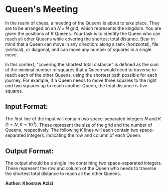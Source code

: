 # Queen's Meeting

In the realm of chess, a meeting of the Queens is about to take place. They are to be arranged on an $N \times N$ grid, which represents the kingdom. You are given the positions of $K$ Queens. Your task is to identify the Queen who can reach all other Queens while covering the shortest total distance. Bear in mind that a Queen can move in any direction: along a rank (horizontal), file (vertical), or diagonal, and can move any number of squares in a single move.

In this context, "covering the shortest total distance" is defined as the sum of the minimal number of squares that a Queen would need to traverse to reach each of the other Queens, using the shortest path possible for each journey. For example, if a Queen needs to move three squares to the right and two squares up to reach another Queen, the total distance is five squares.

## Input Format:

The first line of the input will contain two space-separated integers $N$ and $K$ $(1 \leq N, K \leq 10^3)$. These represent the size of the grid and the number of Queens, respectively. The following $K$ lines will each contain two space-separated integers, indicating the row and column of each Queen.

## Output Format:

The output should be a single line containing two space-separated integers. These represent the row and column of the Queen who needs to traverse the shortest total distance to reach all the other Queens.

**Author: Khosraw Azizi**
